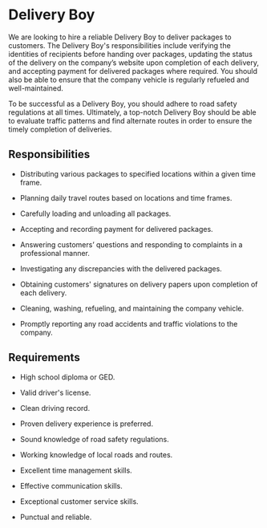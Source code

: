 # Delivery Boy

We are looking to hire a reliable Delivery Boy to deliver packages to customers. The Delivery Boy's responsibilities include verifying the identities of recipients before handing over packages, updating the status of the delivery on the company’s website upon completion of each delivery, and accepting payment for delivered packages where required. You should also be able to ensure that the company vehicle is regularly refueled and well-maintained.

To be successful as a Delivery Boy, you should adhere to road safety regulations at all times. Ultimately, a top-notch Delivery Boy should be able to evaluate traffic patterns and find alternate routes in order to ensure the timely completion of deliveries.

## Responsibilities

* Distributing various packages to specified locations within a given time frame.

* Planning daily travel routes based on locations and time frames.

* Carefully loading and unloading all packages.

* Accepting and recording payment for delivered packages.

* Answering customers’ questions and responding to complaints in a professional manner.

* Investigating any discrepancies with the delivered packages.

* Obtaining customers' signatures on delivery papers upon completion of each delivery.

* Cleaning, washing, refueling, and maintaining the company vehicle.

* Promptly reporting any road accidents and traffic violations to the company.

## Requirements

* High school diploma or GED.

* Valid driver's license.

* Clean driving record.

* Proven delivery experience is preferred.

* Sound knowledge of road safety regulations.

* Working knowledge of local roads and routes.

* Excellent time management skills.

* Effective communication skills.

* Exceptional customer service skills.

* Punctual and reliable.

